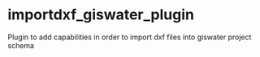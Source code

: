 # importdxf_giswater_plugin
Plugin to add capabilities in order to import dxf files into giswater project schema
